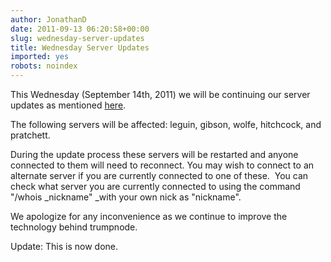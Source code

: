 ```yaml
---
author: JonathanD
date: 2011-09-13 06:20:58+00:00
slug: wednesday-server-updates
title: Wednesday Server Updates
imported: yes
robots: noindex
---
```

This Wednesday (September 14th, 2011) we will be continuing our server updates as mentioned [here](http://blog.trumpnode.net/2011/09/ircd-upgrades/).

The following servers will be affected: leguin, gibson, wolfe, hitchcock, and pratchett.

During the update process these servers will be restarted and anyone connected to them will need to reconnect. You may wish to connect to an alternate server if you are currently connected to one of these.  You can check what server you are currently connected to using the command "/whois _nickname" _with your own nick as "nickname".

We apologize for any inconvenience as we continue to improve the technology behind trumpnode.

Update: This is now done.
